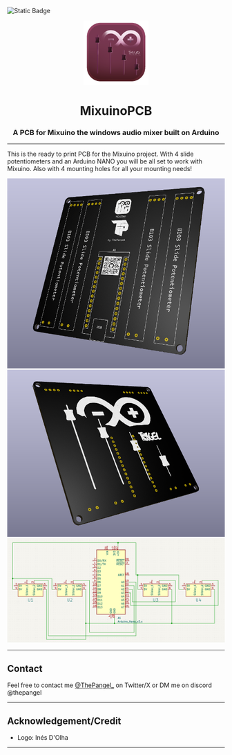 ![Static Badge](https://img.shields.io/badge/KiCad-blue?style=for-the-badge&logo=kicad&logoSize=auto)

<p align="center">
  <img src="logo.png" alt="logo" width="150" height="150"/>
</p>

<h1 align="center">MixuinoPCB</h1>

<h3 align="center">A PCB for Mixuino the windows audio mixer built on Arduino</h3>

---------

This is the ready to print PCB for the Mixuino project.
With 4 slide potentiometers and an Arduino NANO you will be all set to work with Mixuino.
Also with 4 mounting holes for all your mounting needs!

![Front view](Front.png)
![Back view](Back.png)
![Diagram view](Diagram.png)

---
## Contact

Feel free to contact me [@ThePangel_](https://twitter.com/thepangel_) on Twitter/X or DM me on discord @thepangel

----
## Acknowledgement/Credit

- Logo: Inés D'Olha

---
